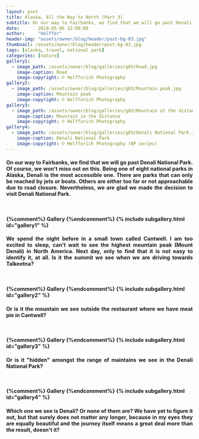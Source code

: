 ```yaml
---
layout: post
title: Alaska, All the Way to North (Part 3)
subtitle: On our way to Fairbanks, we find that we will go past Denali National Park. Of course, we won't miss out on this. Being one of eight national parks in Alaska, Denali is the most accessible one. There are parks that can only be reached by jets or boats. Others are either too far or not accessible due...
date:       2019-05-06 12:00:00
author:     "Helffor"
header-img: "assets/owner/blog/header/post-bg-03.jpg"
thumbnail: /assets/owner/blog/header/post-bg-03.jpg
tags: [alaska, travel, national park]
categories: [nature]
gallery1: 
  - image_path: /assets/owner/blog/galleries/g03/Road.jpg
    image-caption: Road
    image-copyright: © Helfforich Photography
gallery2: 
  - image_path: /assets/owner/blog/galleries/g03/Mountain peak.jpg
    image-caption: Mountain peak
    image-copyright: © Helfforich Photography
gallery3: 
  - image_path: /assets/owner/blog/galleries/g03/Mountain at the distance.jpg
    image-caption: Mountain in the distance
    image-copyright: © Helfforich Photography
gallery4: 
  - image_path: /assets/owner/blog/galleries/g03/Denali National Park.jpg
    image-caption: Denali National Park
    image-copyright: © Helfforich Photography (NP series)
---
```



<h4><p style='text-align: justify;'>
On our way to Fairbanks, we find that we will go past Denali National Park. Of course, we won't miss out on this. Being one of eight national parks in Alaska, Denali is the most accessible one. There are parks that can only be reached by jets or boats. Others are either too far or not approachable due to road closure. Nevertheless, we are glad we made the decision to visit Denali National Park.
</p><h4>
<br>

{%comment%} Gallery {%endcomment%}
{% include subgallery.html id="gallery1" %}


<h4><p style='text-align: justify;'>
We spend the night before in a small town called Cantwell. I am too excited to sleep, can't wait to see the highest mountain peak (Mount Denali) in North America. Next day, only to find that it is not easy to identify it, at all. Is it the summit we see when we are driving towards Talkeetna?
</p><h4>
<br>

{%comment%} Gallery {%endcomment%}
{% include subgallery.html id="gallery2" %}


<h4><p style='text-align: justify;'>
Or is it the mountain we see outside the restaurant where we have meat pie in Cantwell? 
</p><h4>
<br>

{%comment%} Gallery {%endcomment%}
{% include subgallery.html id="gallery3" %}


<h4><p style='text-align: justify;'>
Or is it "hidden" amongst the range of maintains we see in the Denali National Park?
</p><h4>
<br>

{%comment%} Gallery {%endcomment%}
{% include subgallery.html id="gallery4" %}


<h4><p style='text-align: justify;'>
Which one we see is Denali? Or none of them are? We have yet to figure it out, but that surely does not matter any longer, because in my eyes they are equally beautiful and the journey itself means a great deal more than the result, doesn't it?
</p><h4>


